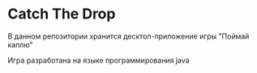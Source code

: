 # Catch The Drop

В данном репозитории хранится десктоп-приложение игры "Поймай каплю"

Игра разработана на языке программирования java
